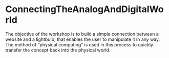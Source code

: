 # ConnectingTheAnalogAndDigitalWorld
The objective of the workshop is to build a simple connection between a website and  a lightbulb, that enables the user to manipulate it in any way.  The method of “physical computing” is used in this process to quickly transfer the  concept back into the physical world.
